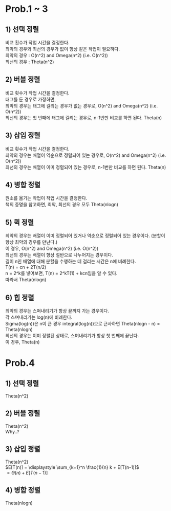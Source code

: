 # Prob.1 ~ 3
## 1) 선택 정렬
비교 횟수가 작업 시간을 결정한다.  
최악의 경우와 최선의 경우가 없이 항상 같은 작업이 필요하다.  
최악의 경우 : O(n^2) and Omega(n^2) (i.e. O(n^2))  
최선의 경우 : Theta(n^2)
## 2) 버블 정렬
비교 횟수가 작업 시간을 결정한다.  
태그를 둔 경우로 가정하면,  
최악의 경우는 태그에 걸리는 경우가 없는 경우로, O(n^2) and Omega(n^2) (i.e. O(n^2))  
최선의 경우는 첫 번째에 태그에 걸리는 경우로, n-1번만 비교를 하면 된다. Theta(n)
## 3) 삽입 정렬
비교 횟수가 작업 시간을 결정한다.  
최악의 경우는 배열이 역순으로 정렬되어 있는 경우로, O(n^2) and Omega(n^2) (i.e. O(n^2))  
최선의 경우는 배열이 이미 정렬되어 있는 경우로, n-1번만 비교를 하면 된다. Theta(n)
## 4) 병합 정렬
원소를 옮기는 작업이 작업 시간을 결정한다.  
책의 증명을 참고하면, 최악, 최선의 경우 모두 Theta(nlogn)
## 5) 퀵 정렬
최악의 경우는 배열이 이미 정렬되어 있거나 역순으로 정렬되어 있는 경우이다. (분할이 항상 최악의 경우를 만난다.)  
이 경우, O(n^2) and Omega(n^2) (i.e. O(n^2))  
최선의 경우는 배열이 항상 절반으로 나누어지는 경우이다.  
길이 n인 배열에 대해 분할을 수행하는 데 걸리는 시간은 n에 비례한다.  
T(n) = cn + 2T(n/2)  
n = 2^k를 넣어보면, T(n) = 2^kT(1) + kcn임을 알 수 있다.  
따라서 Theta(nlogn)
## 6) 힙 정렬
최악의 경우는 스며내리기가 항상 끝까지 가는 경우이다.  
각 스며내리기는 log(n)에 비례한다.  
Sigma(log(n))은 n이 큰 경우 integral(log(n))으로 근사하면 Theta(nlogn - n) = Theta(nlogn)  
최선의 경우는 이미 정렬된 상태로, 스며내리기가 항상 첫 번째에 끝난다.  
이 경우, Theta(n)
# Prob.4
## 1) 선택 정렬
Theta(n^2)
## 2) 버블 정렬
Theta(n^2)  
Why..?
## 3) 삽입 정렬
Theta(n^2)  
$E[T(n)] = \displaystyle \sum_{k=1}^n \frac{1}{n} k + E[T(n-1)]$  
$= \Theta(n) + E[T(n-1)]$  
## 4) 병합 정렬
Theta(nlogn)

#
